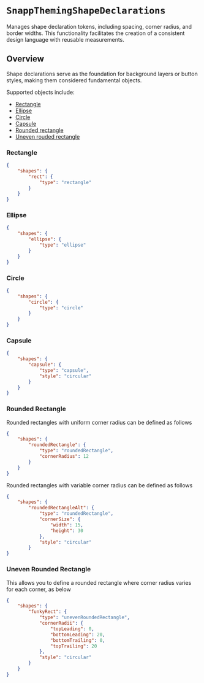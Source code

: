 # ``SnappThemingShapeDeclarations``

Manages shape declaration tokens, including spacing, corner radius, and border widths. This functionality facilitates the creation of a consistent design language with reusable measurements.

## Overview

Shape declarations serve as the foundation for background layers or button styles, making them considered fundamental objects.

Supported objects include:

- [Rectangle](<doc:Rectangle>)
- [Ellipse](<doc:Ellipse>)
- [Circle](<doc:Circle>)
- [Capsule](<doc:Capsule>)
- [Rounded rectangle](<doc:Rounded-Rectangle>)
- [Uneven rouded rectangle](<doc:Uneven-Rounded-Rectangle>)

### Rectangle

```json
{
    "shapes": {
        "rect": {
            "type": "rectangle"
        }
    }
}
```

### Ellipse

```json
{
    "shapes": {
        "ellipse": {
            "type": "ellipse"
        }
    }
}
```

### Circle

```json
{
    "shapes": {
        "circle": {
            "type": "circle"
        }
    }
}
```

### Capsule

```json
{
    "shapes": {
        "capsule": {
            "type": "capsule",
            "style": "circular"
        }
    }
}
```

### Rounded Rectangle

Rounded rectangles with uniform corner radius can be defined as follows

```json
{
    "shapes": {
        "roundedRectangle": {
            "type": "roundedRectangle",
            "cornerRadius": 12
        }
    }
}
```

Rounded rectangles with variable corner radius can be defined as follows

```json
{
    "shapes": {
        "roundedRectangleAlt": {
            "type": "roundedRectangle",
            "cornerSize": {
                "width": 15,
                "height": 30
            },
            "style": "circular"
        }
}
```

### Uneven Rounded Rectangle

This allows you to define a rounded rectangle where corner radius varies for each corner, as below

```json
{
    "shapes": {
        "funkyRect": {
            "type": "unevenRoundedRectangle",
            "cornerRadii": {
                "topLeading": 0,
                "bottomLeading": 20,
                "bottomTrailing": 0,
                "topTrailing": 20
            },
            "style": "circular"
        }
    }
}
```
